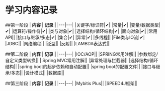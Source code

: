 # 学习内容记录
##第一阶段
| **内容** | **记录** |
|---|---|
|关键字/标识符|✔︎|
|常量|✔︎|
|变量/数据类型|✔︎|
|运算符/操作符|✔︎|
|类与对象|✔︎|
|选择结构/循环结构|✔︎|
|面向对象|✔︎|
|常用API||
|接口与继承/多态|✔|
|集合|✔|
|异常|✔|
|多线程||
|File类与IO流|✔|
|JDBC|︎|
|网络编程||
|泛型||
|反射||
|LAMBDA表达式||

##第二阶段
| **内容** | **记录** |
|---|---|
|IOC/AOP|︎|
|SPRING常用注解|︎|
|参数绑定/自定义类型转换||
| Spring MVC常用注解||
|异常处理与拦截器||
|选择结构/循环结构|︎|
|spring boot的起步依赖和自动配置|︎|
|spring boot的配置文件||
|接口与继承/多态||
|设计模式||
|数据库||

##第三阶段
| **内容** | **记录** |
|---|---|
|Mybitis Plus|︎|
|SPEED4J框架||



